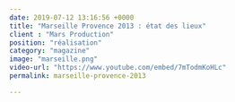 ```yaml
---
date: 2019-07-12 13:16:56 +0000
title: "Marseille Provence 2013 : état des lieux"
client : "Mars Production"
position: "réalisation"
category: "magazine"
image: "marseille.png"
video-url: "https://www.youtube.com/embed/7mTodmKoHLc"
permalink: marseille-provence-2013

---
```

